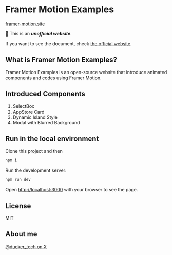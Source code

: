 # Framer Motion Examples
[framer-motion.site](https://framer-motion.site/)

🚨 This is an ***unofficial website***.

If you want to see the document, check [the official website](https://www.framer.com/motion/).

## What is Framer Motion Examples?
Framer Motion Examples is an open-source website that introduce animated components and codes using Framer Motion.

## Introduced Components
1. SelectBox
2. AppStore Card
3. Dynamic Island Style
4. Modal with Blurred Background

## Run in the local environment

Clone this project and then
```bash
npm i
```

Run the development server:

```bash
npm run dev
```

Open [http://localhost:3000](http://localhost:3000) with your browser to see the page.

## License
MIT

## About me
[@ducker_tech on X](https://twitter.com/ducker_tech)